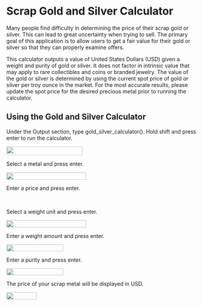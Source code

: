# Scrap Gold and Silver Calculator
Many people find difficulty in determining the price of their scrap gold or silver.  This can lead to great uncertainty when trying to sell.  The primary goal of this application is to allow users to get a fair value for their gold or silver so that they can properly examine offers.

This calculator outputs a value of United States Dollars (USD) given a weight and purity of gold or silver.  It does not factor in intrinsic value that may apply to rare collectibles and coins or branded jewelry.  The value of the gold or silver is determined by using the current spot price of gold or silver per troy ounce in the market.  For the most accurate results, please update the spot price for the desired precious metal prior to running the calculator.

## Using the Gold and Silver Calculator
Under the Output section, type gold_silver_calculator().  Hold shift and press enter to run the calculator.

<img src="images/Screen Shot 2019-11-06 at 11.53.32 AM.png" width="200" height="23">


Select a metal and press enter.

<img src="images/Screen Shot 2019-11-06 at 11.53.44 AM.png" width="210" height="19">


Enter a price and press enter.

<img src="images/Screen Shot 2019-11-07 at 3.53.55 PM.png" width="175" height="17">


Select a weight unit and press enter.

<img src="images/Screen Shot 2019-11-06 at 11.54.05 AM.png" width="210" height="19">


Enter a weight amount and press enter.

<img src="images/Screen Shot 2019-11-06 at 11.54.16 AM.png" width="150" height="18">


Enter a purity and press enter.

<img src="images/Screen Shot 2019-11-06 at 11.54.29 AM.png" width="150" height="18">


The price of your scrap metal will be displayed in USD.

<img src="images/Screen Shot 2019-11-06 at 11.54.39 AM.png" width="80" height="19">
